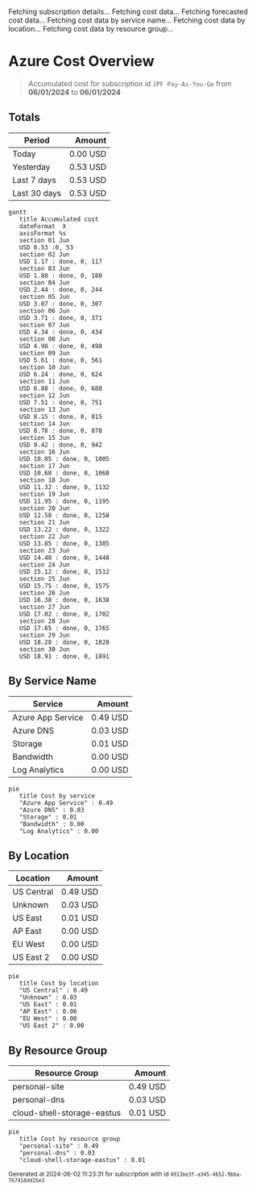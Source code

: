 Fetching subscription details...
Fetching cost data...
Fetching forecasted cost data...
Fetching cost data by service name...
Fetching cost data by location...
Fetching cost data by resource group...
# Azure Cost Overview

> Accumulated cost for subscription id `JPF Pay-As-You-Go` from **06/01/2024** to **06/01/2024**

## Totals

|Period|Amount|
|---|---:|
|Today|0.00 USD|
|Yesterday|0.53 USD|
|Last 7 days|0.53 USD|
|Last 30 days|0.53 USD|

```mermaid
gantt
   title Accumulated cost
   dateFormat  X
   axisFormat %s
   section 01 Jun
   USD 0.53 :0, 53
   section 02 Jun
   USD 1.17 : done, 0, 117
   section 03 Jun
   USD 1.80 : done, 0, 180
   section 04 Jun
   USD 2.44 : done, 0, 244
   section 05 Jun
   USD 3.07 : done, 0, 307
   section 06 Jun
   USD 3.71 : done, 0, 371
   section 07 Jun
   USD 4.34 : done, 0, 434
   section 08 Jun
   USD 4.98 : done, 0, 498
   section 09 Jun
   USD 5.61 : done, 0, 561
   section 10 Jun
   USD 6.24 : done, 0, 624
   section 11 Jun
   USD 6.88 : done, 0, 688
   section 12 Jun
   USD 7.51 : done, 0, 751
   section 13 Jun
   USD 8.15 : done, 0, 815
   section 14 Jun
   USD 8.78 : done, 0, 878
   section 15 Jun
   USD 9.42 : done, 0, 942
   section 16 Jun
   USD 10.05 : done, 0, 1005
   section 17 Jun
   USD 10.68 : done, 0, 1068
   section 18 Jun
   USD 11.32 : done, 0, 1132
   section 19 Jun
   USD 11.95 : done, 0, 1195
   section 20 Jun
   USD 12.58 : done, 0, 1258
   section 21 Jun
   USD 13.22 : done, 0, 1322
   section 22 Jun
   USD 13.85 : done, 0, 1385
   section 23 Jun
   USD 14.48 : done, 0, 1448
   section 24 Jun
   USD 15.12 : done, 0, 1512
   section 25 Jun
   USD 15.75 : done, 0, 1575
   section 26 Jun
   USD 16.38 : done, 0, 1638
   section 27 Jun
   USD 17.02 : done, 0, 1702
   section 28 Jun
   USD 17.65 : done, 0, 1765
   section 29 Jun
   USD 18.28 : done, 0, 1828
   section 30 Jun
   USD 18.91 : done, 0, 1891
```

## By Service Name

|Service|Amount|
|---|---:|
|Azure App Service|0.49 USD|
|Azure DNS|0.03 USD|
|Storage|0.01 USD|
|Bandwidth|0.00 USD|
|Log Analytics|0.00 USD|

```mermaid
pie
   title Cost by service
   "Azure App Service" : 0.49
   "Azure DNS" : 0.03
   "Storage" : 0.01
   "Bandwidth" : 0.00
   "Log Analytics" : 0.00
```

## By Location

|Location|Amount|
|---|---:|
|US Central|0.49 USD|
|Unknown|0.03 USD|
|US East|0.01 USD|
|AP East|0.00 USD|
|EU West|0.00 USD|
|US East 2|0.00 USD|

```mermaid
pie
   title Cost by location
   "US Central" : 0.49
   "Unknown" : 0.03
   "US East" : 0.01
   "AP East" : 0.00
   "EU West" : 0.00
   "US East 2" : 0.00
```

## By Resource Group

|Resource Group|Amount|
|---|---:|
|personal-site|0.49 USD|
|personal-dns|0.03 USD|
|cloud-shell-storage-eastus|0.01 USD|

```mermaid
pie
   title Cost by resource group
   "personal-site" : 0.49
   "personal-dns" : 0.03
   "cloud-shell-storage-eastus" : 0.01
```

<sup>Generated at 2024-06-02 11:23:31 for subscription with id `4913be3f-a345-4652-9bba-767418dd25e3`</sup>
